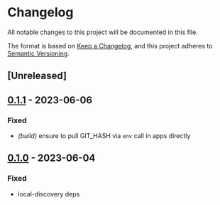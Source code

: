 # Changelog
All notable changes to this project will be documented in this file.

The format is based on [Keep a Changelog](https://keepachangelog.com/en/1.0.0/),
and this project adheres to [Semantic Versioning](https://semver.org/spec/v2.0.0.html).

## [Unreleased]

## [0.1.1](https://github.com/jacderida/safe_network/compare/sn_build_info-v0.1.0...sn_build_info-v0.1.1) - 2023-06-06

### Fixed
- *(build)* ensure to pull GIT_HASH via `env` call in apps directly

## [0.1.0](https://github.com/jacderida/safe_network/releases/tag/sn_build_info-v0.1.0) - 2023-06-04

### Fixed
- local-discovery deps
